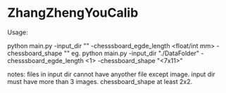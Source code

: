 # ZhangZhengYouCalib
Usage:

python main.py -input_dir "<str image folder dir>" -chesssboard_egde_length <float/int mm> -chessboard_shape "<str mxn>"
eg. 
python main.py -input_dir "./DataFolder" -chesssboard_egde_length <1> -chessboard_shape "<7x11>"
	
notes: 
files in input dir cannot have anyother file except image.
input dir must have more than 3 images. 
chessboard_shape at least 2x2.
